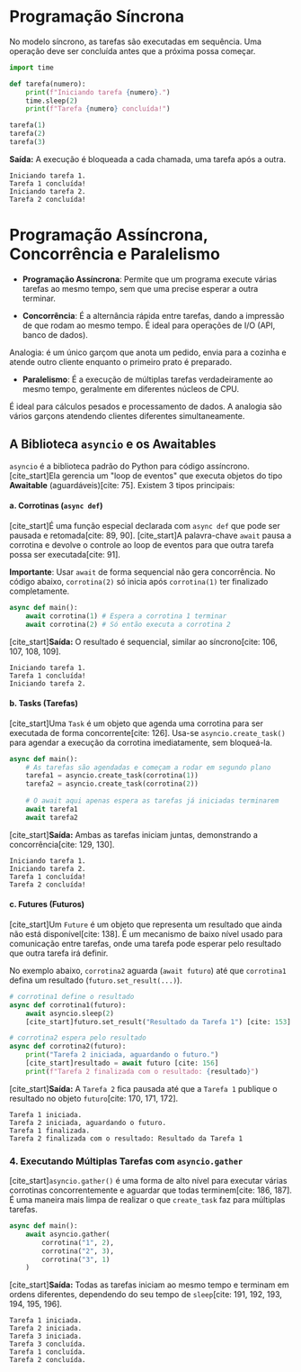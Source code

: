 
# Programação Síncrona

No modelo síncrono, as tarefas são executadas em sequência. Uma operação deve ser concluída antes que a próxima possa começar.

```python
import time

def tarefa(numero):
    print(f"Iniciando tarefa {numero}.")
    time.sleep(2)
    print(f"Tarefa {numero} concluída!")

tarefa(1)
tarefa(2)
tarefa(3)
```

**Saída:** A execução é bloqueada a cada chamada, uma tarefa após a outra.

```
Iniciando tarefa 1.
Tarefa 1 concluída!
Iniciando tarefa 2.
Tarefa 2 concluída!
```

# Programação Assíncrona, Concorrência e Paralelismo

  * **Programação Assíncrona**: Permite que um programa execute várias tarefas ao mesmo tempo, sem que uma precise esperar a outra terminar.

  * **Concorrência**: É a alternância rápida entre tarefas, dando a impressão de que rodam ao mesmo tempo. É ideal para operações de I/O (API, banco de dados). 
  
  Analogia: é um único garçom que anota um pedido, envia para a cozinha e atende outro cliente enquanto o primeiro prato é preparado.
  
  * **Paralelismo**: É a execução de múltiplas tarefas verdadeiramente ao mesmo tempo, geralmente em diferentes núcleos de CPU. 
  
  É ideal para cálculos pesados e processamento de dados. A analogia são vários garçons atendendo clientes diferentes simultaneamente.

## A Biblioteca `asyncio` e os Awaitables

`asyncio` é a biblioteca padrão do Python para código assíncrono. [cite\_start]Ela gerencia um "loop de eventos" que executa objetos do tipo **Awaitable** (aguardáveis)[cite: 75]. Existem 3 tipos principais:

#### a. Corrotinas (`async def`)

[cite\_start]É uma função especial declarada com `async def` que pode ser pausada e retomada[cite: 89, 90]. [cite\_start]A palavra-chave `await` pausa a corrotina e devolve o controle ao loop de eventos para que outra tarefa possa ser executada[cite: 91].

**Importante**: Usar `await` de forma sequencial não gera concorrência. No código abaixo, `corrotina(2)` só inicia após `corrotina(1)` ter finalizado completamente.

```python
async def main():
    await corrotina(1) # Espera a corrotina 1 terminar
    await corrotina(2) # Só então executa a corrotina 2
```

[cite\_start]**Saída:** O resultado é sequencial, similar ao síncrono[cite: 106, 107, 108, 109].

```
Iniciando tarefa 1.
Tarefa 1 concluída!
Iniciando tarefa 2.
```

#### b. Tasks (Tarefas)

[cite\_start]Uma `Task` é um objeto que agenda uma corrotina para ser executada de forma concorrente[cite: 126]. Usa-se `asyncio.create_task()` para agendar a execução da corrotina imediatamente, sem bloqueá-la.

```python
async def main():
    # As tarefas são agendadas e começam a rodar em segundo plano
    tarefa1 = asyncio.create_task(corrotina(1))
    tarefa2 = asyncio.create_task(corrotina(2))
    
    # O await aqui apenas espera as tarefas já iniciadas terminarem
    await tarefa1
    await tarefa2
```

[cite\_start]**Saída:** Ambas as tarefas iniciam juntas, demonstrando a concorrência[cite: 129, 130].

```
Iniciando tarefa 1.
Iniciando tarefa 2.
Tarefa 1 concluída!
Tarefa 2 concluída!
```

#### c. Futures (Futuros)

[cite\_start]Um `Future` é um objeto que representa um resultado que ainda não está disponível[cite: 138]. É um mecanismo de baixo nível usado para comunicação entre tarefas, onde uma tarefa pode esperar pelo resultado que outra tarefa irá definir.

No exemplo abaixo, `corrotina2` aguarda (`await futuro`) até que `corrotina1` defina um resultado (`futuro.set_result(...)`).

```python
# corrotina1 define o resultado
async def corrotina1(futuro):
    await asyncio.sleep(2)
    [cite_start]futuro.set_result("Resultado da Tarefa 1") [cite: 153]

# corrotina2 espera pelo resultado
async def corrotina2(futuro):
    print("Tarefa 2 iniciada, aguardando o futuro.")
    [cite_start]resultado = await futuro [cite: 156]
    print(f"Tarefa 2 finalizada com o resultado: {resultado}")
```

[cite\_start]**Saída:** A `Tarefa 2` fica pausada até que a `Tarefa 1` publique o resultado no objeto `futuro`[cite: 170, 171, 172].

```
Tarefa 1 iniciada.
Tarefa 2 iniciada, aguardando o futuro.
Tarefa 1 finalizada.
Tarefa 2 finalizada com o resultado: Resultado da Tarefa 1
```

### 4\. Executando Múltiplas Tarefas com `asyncio.gather`

[cite\_start]`asyncio.gather()` é uma forma de alto nível para executar várias corrotinas concorrentemente e aguardar que todas terminem[cite: 186, 187]. É uma maneira mais limpa de realizar o que `create_task` faz para múltiplas tarefas.

```python
async def main():
    await asyncio.gather(
        corrotina("1", 2),
        corrotina("2", 3),
        corrotina("3", 1)
    )
```

[cite\_start]**Saída:** Todas as tarefas iniciam ao mesmo tempo e terminam em ordens diferentes, dependendo do seu tempo de `sleep`[cite: 191, 192, 193, 194, 195, 196].

```
Tarefa 1 iniciada.
Tarefa 2 iniciada.
Tarefa 3 iniciada.
Tarefa 3 concluída.
Tarefa 1 concluída.
Tarefa 2 concluída.
```